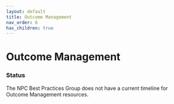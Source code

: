 ```yaml
---
layout: default
title: Outcome Management
nav_order: 6
has_children: true
---
```

# Outcome Management
### Status

The NPC Best Practices Group does not have a current timeline for Outcome Management resources.
